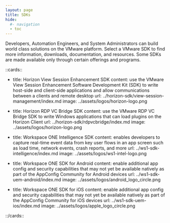 ```yaml
---
layout: page
title: SDKs
hide:
  #- navigation
  - toc
---
```


Developers, Automation Engineers, and System Administrators can build world class solutions on the VMware platform. Select a VMware SDK to find more information, downloads, documentation, and resources. Some SDKs are made available only through certain offerings and programs.

<!-- [cards cols=3 (docs/sdks/doc-ref.yaml)] -->

::cards::

- title: Horizon View Session Enhancement SDK
  content: use the VMware View Session Enhancement Software Development Kit (SDK) to write host-side and client-side applications and allow communications between a clients and remote desktop
  url: ../horizon-sdk/view-session-management/index.md
  image: ../assets/logos/horizon-logo.png

- title: Horizon RDP VC Bridge SDK
  content: use the VMware RDP VC Bridge SDK to write Windows applications that can load plugins on the Horizon Client
  url: ../horizon-sdk/rdpvcbridge/index.md
  image: ../assets/logos/horizon-logo.png

- title: Workspace ONE Intelligence SDK
  content: enables developers to capture real-time event data from key user flows in an app screen such as load time, network events, crash reports, and more
  url: ../ws1-sdk-intelligence/index.md
  image: ../assets/logos/ws1-intel-logo.png

- title: Workspace ONE SDK for Android
  content: enable additional app config and security capabilities that may not yet be available natively as part of the AppConfig Community for Android devices
  url: ../ws1-sdk-uem-android/index.md
  image: ../assets/logos/android_logo_circle.png

- title: Workspace ONE SDK for iOS
  content: enable additional app config and security capabilities that may not yet be available natively as part of the AppConfig Community for iOS devices
  url: ../ws1-sdk-uem-ios/index.md
  image: ../assets/logos/apple_logo_circle.png

::/cards::
